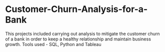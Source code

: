 # Customer-Churn-Analysis-for-a-Bank
This projects included carrying out analysis to mitigate the customer churn of a bank in order to keep a healthy relationship and maintain business growth. 
Tools used - SQL, Python and Tableau
